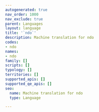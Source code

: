```yaml
---
autogenerated: true
nav_order: 1000
nav_exclude: true
parent: Languages
layout: language
title: '`ndo`'
description: Machine translation for ndo
codes:
- ndo
names:
- ndo
family: []
scripts: []
typology: []
territories: []
supported_apis: []
supported_qe_apis: []
seo:
  name: Machine translation for ndo
  type: Language

---
```


